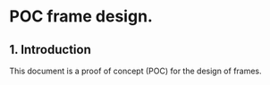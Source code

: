 # POC frame design.

## 1. Introduction
This document is a proof of concept (POC) for the design of frames.
